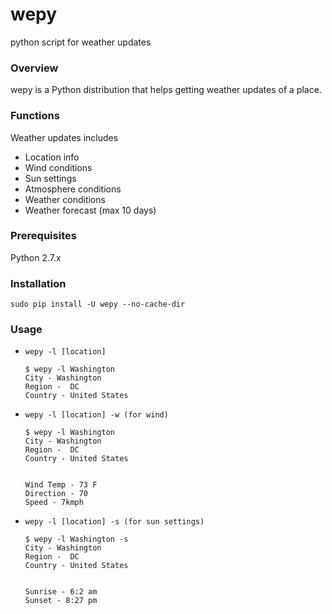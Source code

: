 

# wepy 
python script for weather updates

### Overview
wepy is a Python distribution that helps getting weather updates of a place.

### Functions
Weather updates includes
 - Location info
 - Wind conditions
 - Sun settings
 - Atmosphere conditions
 - Weather conditions
 - Weather forecast (max 10 days)

### Prerequisites
Python 2.7.x
 
### Installation
```
sudo pip install -U wepy --no-cache-dir
```
### Usage
 - ```wepy -l [location]```
   
   ```
   $ wepy -l Washington
   City - Washington
   Region -  DC
   Country - United States
   ```
 - ```wepy -l [location] -w (for wind)```
 
   ```
   $ wepy -l Washington
   City - Washington
   Region -  DC
   Country - United States


   Wind Temp - 73 F
   Direction - 70
   Speed - 7kmph
   ```
 - ```wepy -l [location] -s (for sun settings)```
 
   ```
   $ wepy -l Washington -s
   City - Washington
   Region -  DC
   Country - United States


   Sunrise - 6:2 am
   Sunset - 8:27 pm
   ```
